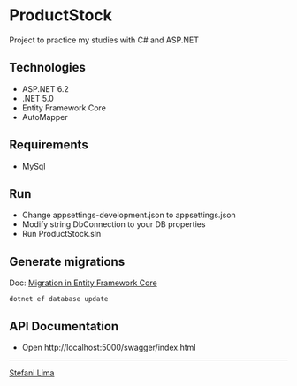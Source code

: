 # ProductStock
Project to practice my studies with C# and ASP.NET

## Technologies

- ASP.NET 6.2
- .NET 5.0
- Entity Framework Core
- AutoMapper

## Requirements

- MySql

## Run

- Change appsettings-development.json to appsettings.json
- Modify string DbConnection to your DB properties
- Run ProductStock.sln

## Generate migrations

Doc: [Migration in Entity Framework Core](https://www.entityframeworktutorial.net/efcore/entity-framework-core-migration.aspx)

```
dotnet ef database update
```

## API Documentation

- Open http://localhost:5000/swagger/index.html

***

[Stefani Lima](https://www.linkedin.com/in/stefanilima/)
